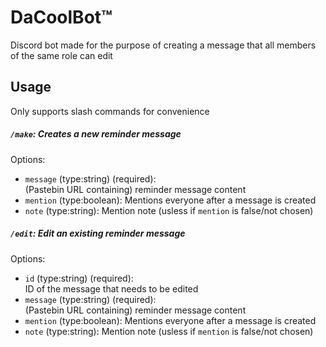 # DaCoolBot:tm:

Discord bot made for the purpose of creating a message that all members of the same role can edit

## Usage
Only supports slash commands for convenience  
##### `/make`: Creates a new reminder message
Options:
* `message` (type:string) (required):  
(Pastebin URL containing) reminder message content
* `mention` (type:boolean):
Mentions everyone after a message is created
* `note` (type:string):
Mention note (usless if `mention` is false/not chosen)
##### `/edit`: Edit an existing reminder message  
Options:
* `id` (type:string) (required):  
ID of the message that needs to be edited
* `message` (type:string) (required):  
(Pastebin URL containing) reminder message content
* `mention` (type:boolean):
Mentions everyone after a message is created
* `note` (type:string):
Mention note (usless if `mention` is false/not chosen)

